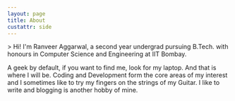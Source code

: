 ```yaml
---
layout: page
title: About
custattr: side
---
```


<p></p>>
Hi! I'm Ranveer Aggarwal, a second year undergrad pursuing B.Tech. with honours in Computer Science and Engineering at IIT Bombay.
</p>
<p> A geek by default, if you want to find me, look for my laptop. And that is where I will be. Coding and Development form the core areas of my interest and I sometimes like to try my fingers on the strings of my Guitar. I like to write and blogging is another hobby of mine.</p>

